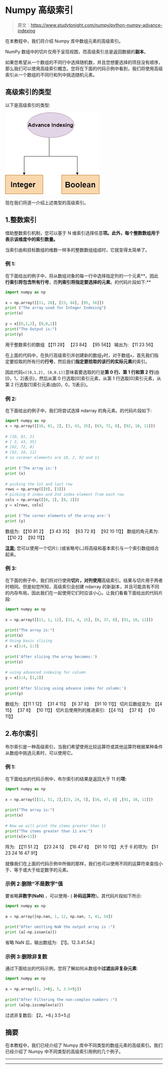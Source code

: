 # Numpy 高级索引

> 原文：<https://www.studytonight.com/numpy/python-numpy-advance-indexing>

在本教程中，我们将介绍 Numpy 库中数组元素的高级索引。

NumPy 数组中的切片仅用于呈现视图，而高级索引总是返回数据的**副本**。

如果您希望从一个数组的不同行中选择随机数，并且您想要选择的项目没有顺序，那么我们可以使用高级索引概念。您将在下面的代码示例中看到，我们将使用高级索引从一个数组的不同行和列中挑选随机元素。

## 高级索引的类型

以下是高级索引的类型:

![numpy advanced indexing](img/975237064ecc4df69ae0a351cde4c761.png)

现在我们将逐一介绍上述类型的高级索引。

## 1.整数索引

借助整数索引机制，您可以基于 N 维索引选择任意**项。此外，每个整数数组用于表示该维度中的索引数量。**

当索引由和目标数组的维数一样多的整数数组组成时，它就变得太简单了。

### 例 1:

在下面给出的例子中，将从数组对象的每一行中选择指定列的一个元素**。因此**行索引将包含所有行号**，而**列索引将指定要选择的元素**。的代码片段如下:**

```py
import numpy as np 

x = np.array([[11, 28], [23, 84], [95, 56]]) 
print ("The array used for Integer Indexing")
print(x)

y = x[[0,1,2], [0,0,1]] 
print("The Output is:")
print(y) 
```

用于整数索引的数组
【【11 28】
【23 84】
【95 56】】
输出为:
【11 23 56】

在上面的代码中，在执行高级索引并创建新的数组`y`时，对于数组`x`，首先我们指定要拾取的所有行的**行号**，然后我们**指定要拾取的该行的实际元素**的索引。

因此代码`x[[0,1,2], [0,0,1]]`意味着要选取的行是**第 0 行、第 1 行和第 2 行**(由[0，1，2]表示)，然后从第 0 行选取[0]索引元素，从第 1 行选取[0]索引元素，从第 2 行选取[1]索引元素(由[0，0，1]表示)。

### 例 2:

在下面给出的例子中，我们将尝试选择 ndarray 的角元素。的代码片段如下:

```py
import numpy as np 
x = np.array([[10, 81, 2], [3, 43, 35], [63, 72, 8], [92, 10, 11]]) 

# [10, 81, 2]
# [ 3, 43, 35]
# [62, 72, 8]
# [92, 10, 11]
# so corener elements are 10, 2, 92 and 11

print ('The array is:') 
print (x)

# picking the 1st and last row
rows = np.array([[0], [3]])
# picking 0 index and 2nd index element from each row
cols = np.array([[0, 2], [0, 2]])
y = x[rows, cols] 

print ('The corner elements of the array are:') 
print (y)
```

数组为:
【【10 81 2】
【3 43 35】
【63 72 8】
【92 10 11】】
数组的角元素为:
【【10 2】
【92 11】】

<u>**注意:**</u> 您可以使用一个切片(`:`)或省略号(`…`)将高级和基本索引与一个索引数组结合起来。

### 例 3:

在下面的例子中，我们将对行使用**切片，对列使用**高级索引。结果与切片用于两者时相同。但是如您所知，高级索引会创建 ndarray 的新副本，并且可能具有不同的内存布局，因此我们在一起使用它们时应该小心。让我们看看下面给出的代码片段:

```py
import numpy as np 

x = np.array([[11, 1, 12], [31, 4, 15], [6, 37, 8], [91, 10, 11]]) 

print("The array is:")
print(x)
# Using basic slicing
z = x[1:4, 1:3] 

print('After slicing the array becomes:')
print(z)

# using advanced indexing for column 
y = x[1:4, [1,2]] 

print('After Slicing using advance index for column:')
print(y)
```

数组为:
【【11 1 12】
【31 4 15】
【6 37 8】
【91 10 11】】
切片后数组变为:
【【4 15】
【37 8】
【10 11】】
切片后使用列的推进索引:
【【4 15】
【37 8】
【10 11】】

## 2.布尔索引

布尔索引是一种高级索引，当我们希望使用比较运算符或其他运算符根据某种条件从数组中挑选元素时，可以使用它。

### 例 1:

在下面给出的代码示例中，布尔索引的结果是返回大于 11 的**项:**

```py
import numpy as np 

x = np.array([[11, 51, 2],[23, 24, 5], [16, 47, 8] ,[91, 10, 11]]) 

print("The array is:")
print(x)

# Now we will print the items greater than 11
print("The items greater than 11 are:")
print(x[x>11])
```

阵为:
【【11 51 2】
【23 24 5】
【16 47 8】
【91 10 11】】
大于 6 的项为:
【51 23 24 16 47 91】

就像我们在上面的代码示例中所做的那样，我们也可以使用不同的运算符来查找小于、等于或大于给定数字的元素。

### 示例 2:删除“不是数字”值

要省略**非数字(NaN)** ，可以使用`~` ( **补码运算符**)。其代码片段如下所示:

```py
import numpy as np 

a = np.array([np.nan, 1, 12, np.nan, 3, 41, 54]) 

print("After omitting NaN the output array is :")
print (a[~np.isnan(a)])
```

省略 NaN 后，输出数组为:
【1】。12.3.41.54.]

### 示例 3:删除非复数

通过下面给出的代码示例，您将了解如何从数组中**过滤出非复杂元素**:

```py
import numpy as np 

a = np.array([1, 2+6j, 5, 3.5+5j]) 

print("After Filtering the non-complex numbers :")
print (a[np.iscomplex(a)])
```

过滤非复数后:
【2。+6.j 3.5+5.j]

## 摘要

在本教程中，我们已经介绍了 Numpy 库中不同类型的数组元素的高级索引。我们已经介绍了 Numpy 中不同类型的高级索引用例的几个例子。

* * *

* * *